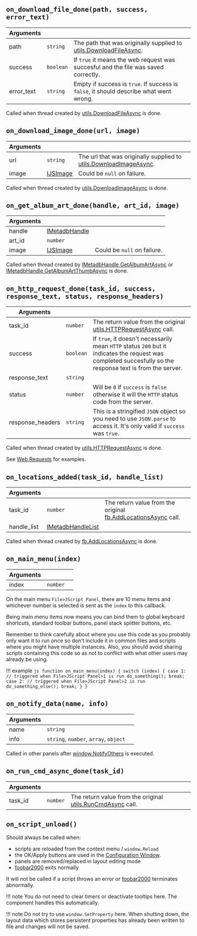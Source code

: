 ## `on_download_file_done(path, success, error_text)`
|Arguments|||
|---|---|---|
|path|`string`|The path that was originally supplied to [utils.DownloadFileAsync](../namespaces/utils.md#utilsdownloadfileasyncwindow_id-url-path-verify_image).|
|success|`boolean`|If `true` it means the web request was succesful and the file was saved correctly.|
|error_text|`string`|Empty if success is `true`. If success is `false`, it should describe what went wrong.|

Called when thread created by [utils.DownloadFileAsync](../namespaces/utils.md#utilsdownloadfileasyncwindow_id-url-path-verify_image) is done.

## `on_download_image_done(url, image)`
|Arguments|||
|---|---|---|
|url|`string`|The url that was originally supplied to [utils.DownloadImageAsync](../namespaces/utils.md#utilsdownloadimageasyncwindow_id-url).|
|image|[IJSImage](../interfaces/IJSImage.md)|Could be `null` on failure.|

Called when thread created by [utils.DownloadImageAsync](../namespaces/utils.md#utilsdownloadimageasyncwindow_id-url) is done.

## `on_get_album_art_done(handle, art_id, image)`
|Arguments|||
|---|---|---|
|handle|[IMetadbHandle](../interfaces/IMetadbHandle.md)|
|art_id|`number`|
|image|[IJSImage](../interfaces/IJSImage.md)|Could be `null` on failure.|

Called when thread created by [IMetadbHandle GetAlbumArtAsync](../interfaces/IMetadbHandle.md#getalbumartasyncwindow_id-art_id) or [IMetadbHandle GetAlbumArtThumbAsync](../interfaces/IMetadbHandle.md#getalbumartthumbasyncwindow_id-art_id-max_size) is done.

## `on_http_request_done(task_id, success, response_text, status, response_headers)`
|Arguments|||
|---|---|---|
|task_id|`number`|The return value from the original [utils.HTTPRequestAsync](../namespaces/utils.md#utilshttprequestasyncwindow_id-type-url-user_agent_or_headers-post_data) call.|
|success|`boolean`|If `true`, it doesn't necessarily mean `HTTP` status `200` but it indicates the request was completed succesfully so the response text is from the server.|
|response_text|`string`|
|status|`number`|Will be `0` if `success` is `false` otherwise it will the `HTTP` status code from the server.|
|response_headers|`string`|This is a stringified `JSON` object so you need to use `JSON.parse` to access it. It's only valid if `success` was `true`.|

Called when thread created by [utils.HTTPRequestAsync](../namespaces/utils.md#utilshttprequestasyncwindow_id-type-url-user_agent_or_headers-post_data) is done.

See [Web Requests](../guides/web-requests.md) for examples.

## `on_locations_added(task_id, handle_list)`
|Arguments|||
|---|---|---|
|task_id|`number`|The return value from the original [fb.AddLocationsAsync](../namespaces/fb.md#fbaddlocationsasyncwindow_id-paths) call.|
|handle_list|[IMetadbHandleList](../interfaces/IMetadbHandleList.md)|

Called when thread created by [fb.AddLocationsAsync](../namespaces/fb.md#fbaddlocationsasyncwindow_id-paths) is done.

## `on_main_menu(index)`
|Arguments|||
|---|---|---|
|index|`number`|

On the main menu `File>JScript Panel`, there are 10 menu items and
whichever number is selected is sent as the `index` to this callback.

Being main menu items now means you can bind them to global keyboard
shortcuts, standard toolbar buttons, panel stack splitter buttons,
etc.

Remember to think carefully about where you use this code as you
probably only want it to run once so don't include it in common files
and scripts where you might have multiple instances. Also, you should
avoid sharing scripts containing this code so as not to conflict with
what other users may already be using.

!!! example
	```js
	function on_main_menu(index) {
		switch (index) {
		case 1: // triggered when File>JScript Panel>1 is run
			do_something();
			break;
		case 2: // triggered when File>JScript Panel>2 is run
			do_something_else();
			break;
		}
	}
	```

## `on_notify_data(name, info)`
|Arguments|||
|---|---|---|
|name|`string`|
|info|`string`, `number`, `array`, `object`|

Called in other panels after [window.NotifyOthers](../namespaces/window.md#windownotifyothersname-info) is executed.

## `on_run_cmd_async_done(task_id)`
|Arguments|||
|---|---|---|
|task_id|`number`|The return value from the original [utils.RunCmdAsync](../namespaces/utils.md#utilsruncmdasyncwindow_id-app-params) call.|

## `on_script_unload()`
Should always be called when:

 * scripts are reloaded from the context menu / `window.Reload`
 * the OK/Apply buttons are used in the [Configuration Window](../configuration-window.md).
 * panels are removed/replaced in layout editing mode
 * [foobar2000](https://www.foobar2000.org) exits normally

It will not be called if a script throws an error or [foobar2000](https://www.foobar2000.org) terminates abnormally.

!!! note
	You do not need to clear timers or deactivate tooltips here. The component handles this automatically.

!!! note
	Do not try to use `window.SetProperty` here. When shutting down, the layout data which stores persistent
	properties has already been written to file and changes will not be saved.
